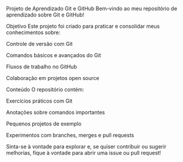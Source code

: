 Projeto de Aprendizado Git e GitHub
Bem-vindo ao meu repositório de aprendizado sobre Git e GitHub!

Objetivo
Este projeto foi criado para praticar e consolidar meus conhecimentos sobre:

Controle de versão com Git

Comandos básicos e avançados do Git

Fluxos de trabalho no GitHub

Colaboração em projetos open source

Conteúdo
O repositório contém:

Exercícios práticos com Git

Anotações sobre comandos importantes

Pequenos projetos de exemplo

Experimentos com branches, merges e pull requests

Sinta-se à vontade para explorar e, se quiser contribuir ou sugerir melhorias, fique à vontade para abrir uma issue ou pull request!
